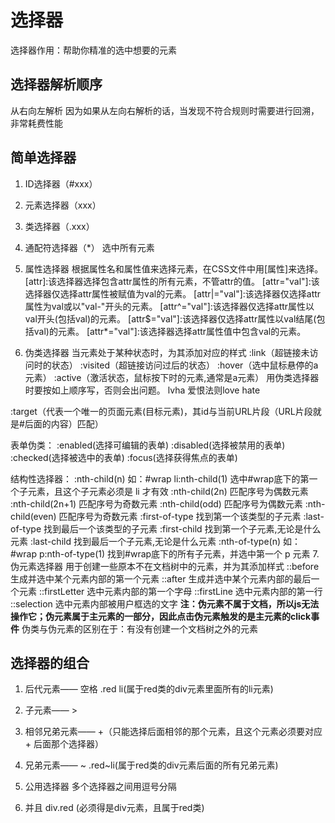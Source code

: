 # 选择器

选择器作用：帮助你精准的选中想要的元素

## 选择器解析顺序

从右向左解析
因为如果从左向右解析的话，当发现不符合规则时需要进行回溯，非常耗费性能

## 简单选择器

1. ID选择器（#xxx）

2. 元素选择器（xxx）

3. 类选择器（.xxx）

4. 通配符选择器（*） 选中所有元素

5. 属性选择器
根据属性名和属性值来选择元素，在CSS文件中用[属性]来选择。
[attr]:该选择器选择包含attr属性的所有元素，不管attr的值。
[attr="val"]:该选择器仅选择attr属性被赋值为val的元素。
[attr|="val"]:该选择器仅选择attr属性为val或以"val-"开头的元素。
[attr^="val"]:该选择器仅选择attr属性以val开头(包括val)的元素。
[attr$="val"]:该选择器仅选择attr属性以val结尾(包括val)的元素。
[attr*="val"]:该选择器选择attr属性值中包含val的元素。

6. 伪类选择器
当元素处于某种状态时，为其添加对应的样式
:link（超链接未访问时的状态）
:visited（超链接访问过后的状态）
:hover（选中鼠标悬停的a元素）
:active（激活状态，鼠标按下时的元素,通常是a元素）
用伪类选择器时要按如上顺序写，否则会出问题。
lvha  爱恨法则love hate

:target（代表一个唯一的页面元素(目标元素)，其id与当前URL片段（URL片段就是#后面的内容）匹配）

表单伪类：
:enabled(选择可编辑的表单)
:disabled(选择被禁用的表单)
:checked(选择被选中的表单)
:focus(选择获得焦点的表单)

结构性选择器：
:nth-child(n)  如：#wrap li:nth-child(1)  选中#wrap底下的第一个子元素，且这个子元素必须是 li 才有效
:nth-child(2n) 匹配序号为偶数元素   :nth-child(2n+1) 匹配序号为奇数元素
:nth-child(odd) 匹配序号为偶数元素   :nth-child(even) 匹配序号为奇数元素
:first-of-type  找到第一个该类型的子元素
:last-of-type  找到最后一个该类型的子元素
:first-child  找到第一个子元素,无论是什么元素
:last-child  找到最后一个子元素,无论是什么元素
:nth-of-type(n)  如：#wrap p:nth-of-type(1) 找到#wrap底下的所有子元素，并选中第一个 p 元素
7. 伪元素选择器
用于创建一些原本不在文档树中的元素，并为其添加样式
::before  生成并选中某个元素内部的第一个元素
::after  生成并选中某个元素内部的最后一个元素
::firstLetter  选中元素内部的第一个字母
::firstLine   选中元素内部的第一行
::selection   选中元素内部被用户框选的文字
**注：伪元素不属于文档，所以js无法操作它；伪元素属于主元素的一部分，因此点击伪元素触发的是主元素的click事件**
伪类与伪元素的区别在于：有没有创建一个文档树之外的元素

## 选择器的组合

1. 后代元素—— 空格
.red li(属于red类的div元素里面所有的li元素)

2. 子元素—— >

3. 相邻兄弟元素—— +（只能选择后面相邻的那个元素，且这个元素必须要对应 + 后面那个选择器）

4. 兄弟元素—— ~
.red~li(属于red类的div元素后面的所有兄弟元素)

5. 公用选择器
多个选择器之间用逗号分隔

6. 并且
div.red (必须得是div元素，且属于red类)
